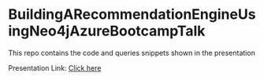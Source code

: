 # BuildingARecommendationEngineUsingNeo4jAzureBootcampTalk

This repo contains the code and queries snippets shown in the presentation

Presentation Link: [Click here](https://www.canva.com/design/DAFvVzgdncA/QtcvZOd4odzPEGxGN2qcyw/view)
